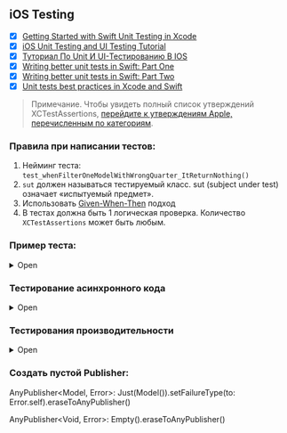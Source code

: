 ## iOS Testing

- [x] [Getting Started with Swift Unit Testing in Xcode](https://www.swiftdevjournal.com/getting-started-with-swift-unit-testing-in-xcode/)
- [x] [iOS Unit Testing and UI Testing Tutorial](https://www.raywenderlich.com/21020457-ios-unit-testing-and-ui-testing-tutorial#toc-anchor-006)
- [x] [Туториал По Unit И UI-Тестированию В IOS](https://swiftbook.ru/post/tutorials/ios-unit-testing-and-ui-testing-tutorial/)
- [x] [Writing better unit tests in Swift: Part One](https://medium.com/bleeding-edge/writing-better-unit-tests-in-swift-part-one-e4a06fbc682b)
- [x] [Writing better unit tests in Swift: Part Two](https://medium.com/bleeding-edge/writing-better-unit-tests-in-swift-part-two-d19b69f3d794)
- [x] [Unit tests best practices in Xcode and Swift](https://www.avanderlee.com/swift/unit-tests-best-practices/)

> Примечание. Чтобы увидеть полный список утверждений XCTestAssertions, [перейдите к утверждениям Apple, перечисленным по категориям](https://developer.apple.com/documentation/xctest#2870839).

### Правила при написании тестов:

   1. Нейминг теста: `test_whenFilterOneModelWithWrongQuarter_ItReturnNothing()`
   2. `sut` должен называться тестируемый класс. sut (subject under test) означает «испытуемый предмет».
   3. Использовать [Given-When-Then](https://martinfowler.com/bliki/GivenWhenThen.html) подход
   4. В тестах должна быть 1 логическая проверка. Количество `XCTestAssertions` может быть любым.
  
### Пример теста:

<details><summary>Open</summary>
<p>

```
/// DealsTests
   
@testable import Deals
import XCTest
   
class Tests: XCTestCase {
 // MARK: - Properties
 private var sut, sut_withError: ViewModel!
   
 // MARK: - Test Lifecycle
 override funx setUp() {
   super.setUp()
   sut = ViewModel()
   sut_withError = ViewModel()
}
   
 override func tearDown() {
   super.tearDown()
   sut = nil
   sut_withError = nil
 }
   
 // MARK: - Tests
 func testFunction() {
   // given
   sut.property = 1
   
   // when
   sut.callFunction()
   
   // then
   XCTAssertEqual(sut.funcInvokedCount, 1)
 }
   
 func testPublisher() {
   // given
   var loadCompleted = false
   
   // when
   cancellable = sut.getResponse()
      .sink(receiveCompletion: { completion in
           if case .finished = completion {
               loadCompleted = true
           }
      }, receiveValue: { _ in })
   
   // then
   XCTAssertTrue(loadCompleted)
 }

 final class ViewModel: ViewModelProtocol {
   // MARK: - Testing
   private(set) var funcInvokedCount = 0

   // MARK: - ViewModelProtocol
  var property = 0

   func callFunction() { funcInvokedCount += 1 }

   func getResponse() -> AnyPublisher<Void, Never> {
     return Empty().eraseToAnyPublisher()
   }
 }
```
   
</p>
</details>

### Тестирование асинхронного кода

<details><summary>Open</summary>
<p

#### Для тестирования асинхронного кода можно использовать expectations:

- [x] [Testing Asynchronous Operations with Expectations](https://developer.apple.com/documentation/xctest/asynchronous_tests_and_expectations/testing_asynchronous_operations_with_expectations)
- [ ] [Combine Testing](https://www.raywenderlich.com/books/combine-asynchronous-programming-with-swift/v1.0/chapters/19-testing)
- [ ] [Using Combine Tests](https://github.com/heckj/swiftui-notes/tree/master/UsingCombineTests)

```
    func testAsync() {
      //given
      let expectation = XCTestExpectation(description: "Download apple.com home page")

      //when
      sut?.reloadData()

      DispatchQueue.main.asyncAfter(dedline: .now() + 0.3) {
         expectation.fulfill()
      }

      wait(for: [expectation], timeout: 0.5)

      //then
      XCTAssertEqual(sut?.items.count, 2)
   }
   
   func testPublisher() {
      // given
      var loadCompleted = false
   
      // when
      cancellable = sut.getResponse()
         .sink(receiveCompletion: { completion in
            if case .finished = completion {
                loadCompleted = true
             }
         }, receiveValue: { _ in })
   
      // then
      XCTAssertTrue(loadCompleted)
   }

   func getResponse() -> AnyPublisher<Void, Never> {
     return Empty().eraseToAnyPublisher()
   }
```

`expectation.fulfill()` : вызовите это при закрытии условия успеха обработчика завершения асинхронного метода, чтобы отметить, что ожидание было выполнено.

`wait (for: timeout :)` : тест продолжается до тех пор, пока не будут выполнены все ожидания или пока timeout не закончится, в зависимости от того, что произойдет раньше.

#### Также можно использовать Sheduler вместо expectation: 

- [x] [ImmediateScheduler](https://pointfreeco.github.io/combine-schedulers/ImmediateScheduler/)
- [x] [TestScheduler](https://pointfreeco.github.io/combine-schedulers/TestScheduler/)
- [x] [AnyScheduler](https://pointfreeco.github.io/combine-schedulers/AnyScheduler/)

> Основная задача при тестировании Combine избавиться от использования expectation, 
чтобы тесты проходили намного быстрее, так как в перспективе, с увеличением количества тестов, 
таймауты сыграют неприятную роль в производительности тестов"

</p>
</details>
   
### Тестирования производительности 

<details><summary>Open</summary>
<p

- [x] [Testing Performance](https://www.raywenderlich.com/21020457-ios-unit-testing-and-ui-testing-tutorial#toc-anchor-016#:~:text=XCTClockMetric)

Для тестирования произодительности необходимо добавить `measure` перед вызовом функции с метриками, которые нужно измерить:

```
func testScoreIsComputedPerformance() {
  measure(
    metrics: [
      XCTClockMetric(), 
      XCTCPUMetric(),
      XCTStorageMetric(), 
      XCTMemoryMetric()
    ]
  ) {
    sut.check(guess: 100)
  }
}
```

</p>
</details>

### Создать пустой Publisher:

AnyPublisher<Model, Error>: Just(Model()).setFailureType(to: Error.self).eraseToAnyPublisher()

AnyPublisher<Void, Error>: Empty().eraseToAnyPublisher()
